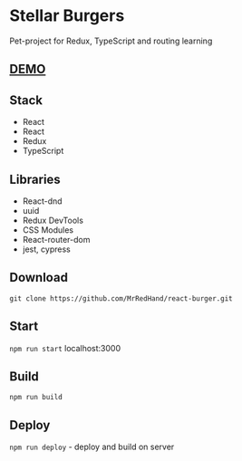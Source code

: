 # Stellar Burgers

Pet-project for Redux, TypeScript and routing learning
## [DEMO](https://mrredhand.github.io/react-burger/)

## Stack

- React
- React
- Redux
- TypeScript

## Libraries

- React-dnd
- uuid
- Redux DevTools
- CSS Modules
- React-router-dom
- jest, cypress

## Download

`git clone https://github.com/MrRedHand/react-burger.git`

## Start

`npm run start` localhost:3000

## Build

`npm run build`

## Deploy

`npm run deploy` - deploy and build on server
